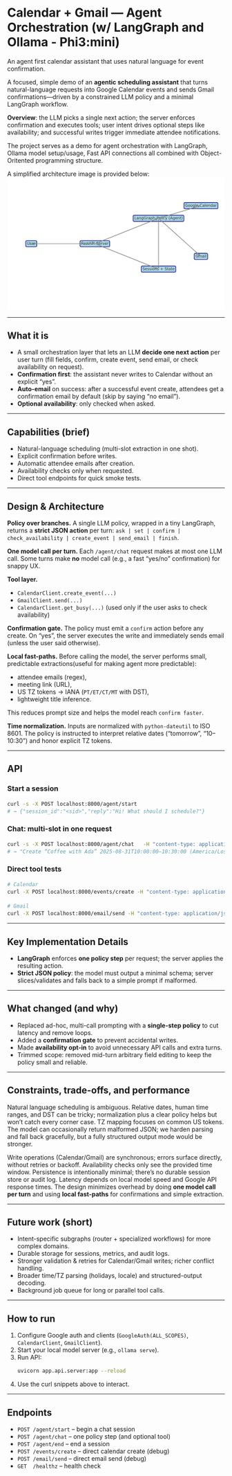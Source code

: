 # Calendar + Gmail — Agent Orchestration (w/ LangGraph and Ollama - Phi3:mini)

An agent first calendar assistant that uses natural language for event confirmation.

A focused, simple demo of an **agentic scheduling assistant** that turns natural-language requests into Google Calendar events and sends Gmail confirmations—driven by a constrained LLM policy and a minimal LangGraph workflow.

**Overview**: the LLM picks a single next action; the server enforces confirmation and executes tools; user intent drives optional steps like availability; and successful writes trigger immediate attendee notifications.

The project serves as a demo for agent orchestration with LangGraph, Ollama model setup/usage, Fast API connections all combined with Object-Oritented programming structure.

A simplified architecture image is provided below:
![Simple_Idea](Simple_Idea.png)

---

## What it is

- A small orchestration layer that lets an LLM **decide one next action** per user turn (fill fields, confirm, create event, send email, or check availability on request).
- **Confirmation first**: the assistant never writes to Calendar without an explicit “yes”.
- **Auto-email** on success: after a successful event create, attendees get a confirmation email by default (skip by saying “no email”).
- **Optional availability**: only checked when asked.

---

## Capabilities (brief)

- Natural-language scheduling (multi-slot extraction in one shot).
- Explicit confirmation before writes.
- Automatic attendee emails after creation.
- Availability checks only when requested.
- Direct tool endpoints for quick smoke tests.

---

## Design & Architecture

**Policy over branches.** A single LLM policy, wrapped in a tiny LangGraph, returns a **strict JSON action** per turn:
`ask | set | confirm | check_availability | create_event | send_email | finish`.

**One model call per turn.** Each `/agent/chat` request makes at most one LLM call. Some turns make **no** model call (e.g., a fast “yes/no” confirmation) for snappy UX.

**Tool layer.**
- `CalendarClient.create_event(...)`
- `GmailClient.send(...)`
- `CalendarClient.get_busy(...)` (used only if the user asks to check availability)

**Confirmation gate.** The policy must emit a `confirm` action before any create. On “yes”, the server executes the write and immediately sends email (unless the user said otherwise).

**Local fast-paths.** Before calling the model, the server performs small, predictable extractions(useful for making agent more predictable):
- attendee emails (regex),
- meeting link (URL),
- US TZ tokens → IANA (`PT/ET/CT/MT` with DST),
- lightweight title inference.

This reduces prompt size and helps the model reach `confirm faster`.

**Time normalization.** Inputs are normalized with `python-dateutil` to ISO 8601. The policy is instructed to interpret relative dates (“tomorrow”, “10–10:30”) and honor explicit TZ tokens.

---

## API

### Start a session
```bash
curl -s -X POST localhost:8000/agent/start
# → {"session_id":"<sid>","reply":"Hi! What should I schedule?"}
```

### Chat: multi-slot in one request
```bash
curl -s -X POST localhost:8000/agent/chat   -H "content-type: application/json"   -d '{"session_id":"<sid>","message":"schedule coffee with Ada tomorrow 10-10:30 PT, add bob@example.com"}'
# → "Create “Coffee with Ada” 2025-08-31T10:00:00–10:30:00 (America/Los_Angeles) with [bob@example.com]? (yes/no)"
```

### Direct tool tests
```bash
# Calendar
curl -X POST localhost:8000/events/create -H "content-type: application/json"   -d '{"title":"Coffee","start_iso":"2025-08-18T10:00:00","end_iso":"2025-08-18T10:30:00","timezone":"America/Chicago","attendees":["you@example.com"]}'

# Gmail
curl -X POST localhost:8000/email/send -H "content-type: application/json"   -d '{"to":["you@example.com"],"subject":"Test","body_text":"Hello."}'
```

---

## Key Implementation Details

- **LangGraph** enforces **one policy step** per request; the server applies the resulting action.
- **Strict JSON policy**: the model must output a minimal schema; server slices/validates and falls back to a simple prompt if malformed.

---

## What changed (and why)

- Replaced ad-hoc, multi-call prompting with a **single-step policy** to cut latency and remove loops.
- Added a **confirmation gate** to prevent accidental writes.
- Made **availability opt-in** to avoid unnecessary API calls and extra turns.
- Trimmed scope: removed mid-turn arbitrary field editing to keep the policy small and reliable.

---

## Constraints, trade-offs, and performance

Natural language scheduling is ambiguous. Relative dates, human time ranges, and DST can be tricky; normalization plus a clear policy helps but won’t catch every corner case. TZ mapping focuses on common US tokens. The model can occasionally return malformed JSON; we harden parsing and fall back gracefully, but a fully structured output mode would be stronger.

Write operations (Calendar/Gmail) are synchronous; errors surface directly, without retries or backoff. Availability checks only see the provided time window. Persistence is intentionally minimal; there’s no durable session store or audit log. Latency depends on local model speed and Google API response times. The design minimizes overhead by doing **one model call per turn** and using **local fast-paths** for confirmations and simple extraction.

---

## Future work (short)

- Intent-specific subgraphs (router + specialized workflows) for more complex domains.
- Durable storage for sessions, metrics, and audit logs.
- Stronger validation & retries for Calendar/Gmail writes; richer conflict handling.
- Broader time/TZ parsing (holidays, locale) and structured-output decoding.
- Background job queue for long or parallel tool calls.

---

## How to run

1. Configure Google auth and clients (`GoogleAuth(ALL_SCOPES)`, `CalendarClient`, `GmailClient`).
2. Start your local model server (e.g., `ollama serve`).
3. Run API:  
   ```bash
   uvicorn app.api.server:app --reload
   ```
4. Use the curl snippets above to interact.

---

## Endpoints

- `POST /agent/start` – begin a chat session
- `POST /agent/chat` – one policy step (and optional tool)
- `POST /agent/end` – end a session
- `POST /events/create` – direct calendar create (debug)
- `POST /email/send` – direct email send (debug)
- `GET  /healthz` – health check

